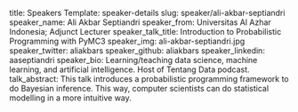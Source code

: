 title: Speakers
Template: speaker-details
slug: speaker/ali-akbar-septiandri
speaker_name: Ali Akbar Septiandri
speaker_from: Universitas Al Azhar Indonesia; Adjunct Lecturer
speaker_talk_title: Introduction to Probabilistic Programming with PyMC3
speaker_img: ali-akbar-septiandri.jpg
speaker_twitter: aliakbars
speaker_github: aliakbars
speaker_linkedin: aaseptiandri
speaker_bio: Learning/teaching data science, machine learning, and artificial intelligence. Host of Tentang Data podcast.
talk_abstract: This talk introduces a probabilistic programming framework to do Bayesian inference. This way, computer scientists can do statistical modelling in a more intuitive way.
